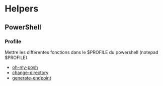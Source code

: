 # Helpers

## PowerShell

### Profile
Mettre les différentes fonctions dans le $PROFILE du powershell (notepad $PROFILE)

- [oh-my-posh](./powershell/profile/oh-my-posh.ps1)
- [change-directory](./powershell/profile/change-directory.ps1)
- [generate-endpoint](./powershell/profile/generate-endpoint.ps1)

